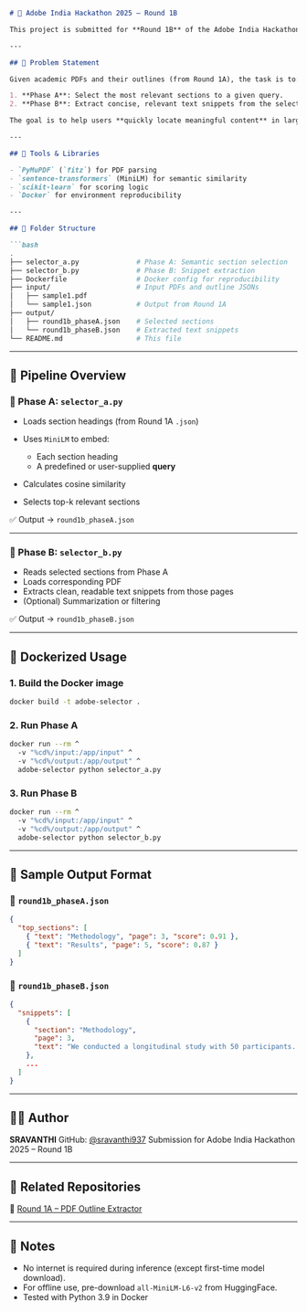 

````markdown
# 🧠 Adobe India Hackathon 2025 – Round 1B

This project is submitted for **Round 1B** of the Adobe India Hackathon 2025. It builds upon structural PDF section extraction (Round 1A) and implements a **semantic section selector and content snippet generator** using `MiniLM` and modern NLP tools.

---

## 🚀 Problem Statement

Given academic PDFs and their outlines (from Round 1A), the task is to:

1. **Phase A**: Select the most relevant sections to a given query.
2. **Phase B**: Extract concise, relevant text snippets from the selected sections.

The goal is to help users **quickly locate meaningful content** in large research documents.

---

## 🧰 Tools & Libraries

- `PyMuPDF` (`fitz`) for PDF parsing
- `sentence-transformers` (MiniLM) for semantic similarity
- `scikit-learn` for scoring logic
- `Docker` for environment reproducibility

---

## 📁 Folder Structure

```bash
.
├── selector_a.py              # Phase A: Semantic section selection
├── selector_b.py              # Phase B: Snippet extraction
├── Dockerfile                 # Docker config for reproducibility
├── input/                     # Input PDFs and outline JSONs
│   ├── sample1.pdf
│   └── sample1.json           # Output from Round 1A
├── output/
│   ├── round1b_phaseA.json    # Selected sections
│   └── round1b_phaseB.json    # Extracted text snippets
└── README.md                  # This file
````

---

## 🔄 Pipeline Overview

### 🔹 Phase A: `selector_a.py`

* Loads section headings (from Round 1A `.json`)
* Uses `MiniLM` to embed:

  * Each section heading
  * A predefined or user-supplied **query**
* Calculates cosine similarity
* Selects top-k relevant sections

✅ Output → `round1b_phaseA.json`

---

### 🔹 Phase B: `selector_b.py`

* Reads selected sections from Phase A
* Loads corresponding PDF
* Extracts clean, readable text snippets from those pages
* (Optional) Summarization or filtering

✅ Output → `round1b_phaseB.json`

---

## 🐳 Dockerized Usage

### 1. Build the Docker image

```bash
docker build -t adobe-selector .
```

### 2. Run Phase A

```bash
docker run --rm ^
  -v "%cd%/input:/app/input" ^
  -v "%cd%/output:/app/output" ^
  adobe-selector python selector_a.py
```

### 3. Run Phase B

```bash
docker run --rm ^
  -v "%cd%/input:/app/input" ^
  -v "%cd%/output:/app/output" ^
  adobe-selector python selector_b.py
```

---

## 🧪 Sample Output Format

### 📄 `round1b_phaseA.json`

```json
{
  "top_sections": [
    { "text": "Methodology", "page": 3, "score": 0.91 },
    { "text": "Results", "page": 5, "score": 0.87 }
  ]
}
```

### 📄 `round1b_phaseB.json`

```json
{
  "snippets": [
    {
      "section": "Methodology",
      "page": 3,
      "text": "We conducted a longitudinal study with 50 participants..."
    },
    ...
  ]
}
```

---

## 👨‍💻 Author

**SRAVANTHI**
GitHub: [@sravanthi937](https://github.com/sravanthi937)
Submission for Adobe India Hackathon 2025 – Round 1B

---

## 📎 Related Repositories

🔗 [Round 1A – PDF Outline Extractor](https://github.com/sravanthi937/adobe_india_hackathon25_round1A)

---

## 🏁 Notes

* No internet is required during inference (except first-time model download).
* For offline use, pre-download `all-MiniLM-L6-v2` from HuggingFace.
* Tested with Python 3.9 in Docker


